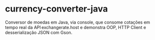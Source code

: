 # currency-converter-java
Conversor de moedas em Java, via console, que consome cotações em tempo real da API exchangerate.host e demonstra OOP, HTTP Client e desserialização JSON com Gson.
